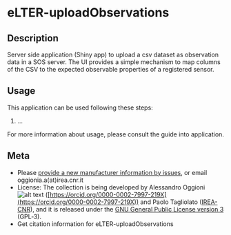 eLTER-uploadObservations
======================

## Description
Server side application (Shiny app) to upload a csv dataset as observation data in a SOS server.
The UI provides a simple mechanism to map columns of the CSV to the expected observable properties of a registered sensor.

## Usage
This application can be used following these steps:
1. ...

For more information about usage, please consult the guide into application.

## Meta
* Please [provide a new manufacturer information by issues](https://github.com/oggioniale/eLTER-uploadObservations/issues), or email oggionia.a(at)irea.cnr.it
* License: The collection is being developed by Alessandro Oggioni ![alt text](https://orcid.org/sites/default/files/images/orcid_16x16(1).gif) ([https://orcid.org/0000-0002-7997-219X](https://orcid.org/0000-0002-7997-219X)) and Paolo Tagliolato ([IREA-CNR](http://www.irea.cnr.it)), and it is released under the [GNU General Public License version 3](https://www.gnu.org/licenses/gpl-3.0.html) (GPL‑3).
* Get citation information for eLTER-uploadObservations
``` bibtex
```
